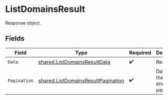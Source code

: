 # ListDomainsResult

Response object.


## Fields

| Field                                                                                           | Type                                                                                            | Required                                                                                        | Description                                                                                     |
| ----------------------------------------------------------------------------------------------- | ----------------------------------------------------------------------------------------------- | ----------------------------------------------------------------------------------------------- | ----------------------------------------------------------------------------------------------- |
| `Data`                                                                                          | [shared.ListDomainsResultData](../../../pkg/models/shared/listdomainsresultdata.md)             | :heavy_check_mark:                                                                              | Result data.                                                                                    |
| `Pagination`                                                                                    | [shared.ListDomainsResultPagination](../../../pkg/models/shared/listdomainsresultpagination.md) | :heavy_check_mark:                                                                              | Data about the endpoint pagination.                                                             |